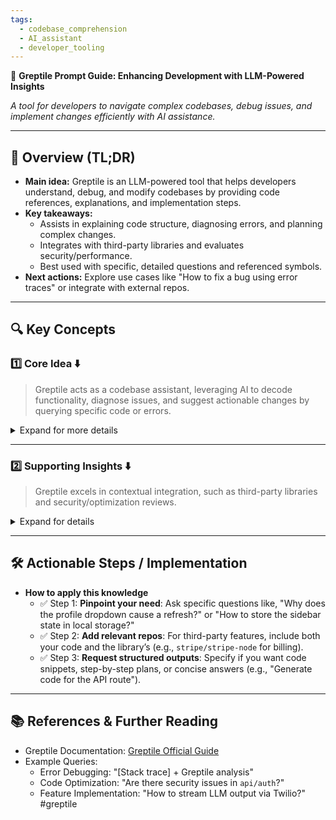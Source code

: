 ```yaml
---
tags:
  - codebase_comprehension
  - AI_assistant
  - developer_tooling
---
```

📌 **Greptile Prompt Guide: Enhancing Development with LLM-Powered Insights**

*A tool for developers to navigate complex codebases, debug issues, and implement changes efficiently with AI assistance.*

---

## 🔹 Overview (TL;DR)
- **Main idea:** Greptile is an LLM-powered tool that helps developers understand, debug, and modify codebases by providing code references, explanations, and implementation steps.
- **Key takeaways:**  
  - Assists in explaining code structure, diagnosing errors, and planning complex changes.  
  - Integrates with third-party libraries and evaluates security/performance.  
  - Best used with specific, detailed questions and referenced symbols.
- **Next actions:** Explore use cases like "How to fix a bug using error traces" or integrate with external repos.

---

## 🔍 Key Concepts

### **1️⃣ Core Idea** ⬇️
> Greptile acts as a codebase assistant, leveraging AI to decode functionality, diagnose issues, and suggest actionable changes by querying specific code or errors.

<details>
  <summary>Expand for more details</summary>
  
  - **Detailed breakdown:**  
    - Provides explanations for code files (e.g., "What does `api/proc.ts` do?").  
    - Links error messages to relevant code locations and logical fixes.  
    - Maps complex task requirements to precise code modifications (e.g., updating a chat UI).  
  - **Related concepts:**  
    - Combines code understanding, debugging, and design skills.  
    - Complementary to IDE tools for broader architectural questions.

</details>  

---

### **2️⃣ Supporting Insights** ⬇️
> Greptile excels in contextual integration, such as third-party libraries and security/optimization reviews.

<details>
  <summary>Expand for details</summary>

  - **Deep dive:**  
    - Adds external repos (e.g., `nextauthjs/next-auth`) to solve integration tasks like "Add Google sign-in."  
    - Identifies performance bottlenecks or security risks in specified files.  
  - **Practical applications:**  
    - Diagnosing dependency-related bugs by including the dependency’s codebase.  
    - Generating code snippets for new features with placement guidance.  
  - **Common pitfalls / misconceptions:**  
    - Treat security/performance feedback as a guide, not a definitive audit.  
    - Requires precise prompting for optimal results—general questions may yield vague answers.

</details>  

---

## 🛠️ Actionable Steps / Implementation
- **How to apply this knowledge**
  - ✅ Step 1: **Pinpoint your need**: Ask specific questions like, "Why does the profile dropdown cause a refresh?" or "How to store the sidebar state in local storage?"
  - ✅ Step 2: **Add relevant repos**: For third-party features, include both your code and the library’s (e.g., `stripe/stripe-node` for billing).
  - ✅ Step 3: **Request structured outputs**: Specify if you want code snippets, step-by-step plans, or concise answers (e.g., "Generate code for the API route").

---

## 📚 References & Further Reading
- Greptile Documentation: [Greptile Official Guide](https://greptile.com/docs)
- Example Queries:
  - Error Debugging: "[Stack trace] + Greptile analysis"  
  - Code Optimization: "Are there security issues in `api/auth`?"
  - Feature Implementation: "How to stream LLM output via Twilio?"
#greptile 